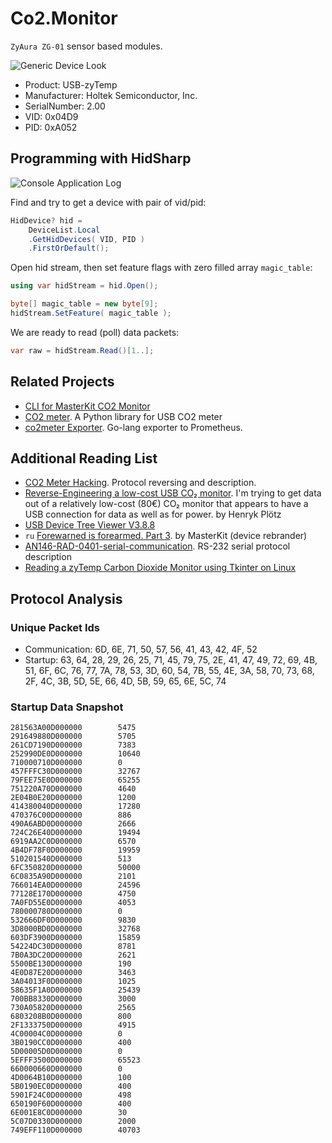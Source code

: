 # Co2.Monitor

`ZyAura ZG-01` sensor based modules.

![Generic Device Look](https://user-images.githubusercontent.com/22738239/73683926-7a247c80-46c3-11ea-99cb-a086262aa693.jpg)

- Product: USB-zyTemp
- Manufacturer: Holtek Semiconductor, Inc.
- SerialNumber: 2.00
- VID: 0x04D9
- PID: 0xA052

## Programming with HidSharp

![Console Application Log](https://user-images.githubusercontent.com/11328666/263465860-6dd01731-dba8-4fe9-9ae6-c22ed64ec415.jpg)

Find and try to get a device with pair of vid/pid:

```csharp
HidDevice? hid =
    DeviceList.Local
    .GetHidDevices( VID, PID )
    .FirstOrDefault();
```

Open hid stream, then set feature flags with zero filled array `magic_table`:

```csharp
using var hidStream = hid.Open();

byte[] magic_table = new byte[9];
hidStream.SetFeature( magic_table );
```

We are ready to read (poll) data packets:

```csharp
var raw = hidStream.Read()[1..];
```

## Related Projects

- [CLI for MasterKit CO2 Monitor](https://github.com/dmage/co2mon)
- [CO2 meter](https://github.com/vfilimonov/co2meter). A Python library for USB CO2 meter
- [co2meter Exporter](https://github.com/rnurgaliyev/co2meter_exporter). Go-lang exporter to Prometheus.

## Additional Reading List

- [CO2 Meter Hacking](https://revspace.nl/CO2MeterHacking). Protocol reversing and description.
- [Reverse-Engineering a low-cost USB CO₂ monitor](https://hackaday.io/project/5301-reverse-engineering-a-low-cost-usb-co-monitor). I'm trying to get data out of a relatively low-cost (80€) CO₂ monitor that appears to have a USB connection for data as well as for power. by Henryk Plötz
- [USB Device Tree Viewer V3.8.8](https://www.uwe-sieber.de/usbtreeview_e.html)
- `ru` [Forewarned is forearmed. Part 3](https://habr.com/ru/companies/masterkit/articles/248403/). by MasterKit (device rebrander)
- [AN146-RAD-0401-serial-communication](http://co2meters.com/Documentation/AppNotes/AN146-RAD-0401-serial-communication.pdf). RS-232 serial protocol description
- [Reading a zyTemp Carbon Dioxide Monitor using Tkinter on Linux](https://blog.tfiu.de/reading-a-zytemp-carbon-dioxide-monitor-using-tkinter-on-linux.html)

## Protocol Analysis

### Unique Packet Ids

- Communication: 6D, 6E, 71, 50, 57, 56, 41, 43, 42, 4F, 52
- Startup: 63, 64, 28, 29, 26, 25, 71, 45, 79, 75, 2E, 41, 47, 49, 72, 69, 4B, 51, 6F, 6C, 76, 77, 7A, 78, 53, 3D, 60, 54, 7B, 55, 4E, 3A, 58, 70, 73, 68, 2F, 4C, 3B, 5D, 5E, 66, 4D, 5B, 59, 65, 6E, 5C, 74

### Startup Data Snapshot

```plain
281563A00D000000        5475
291649880D000000        5705
261CD7190D000000        7383
252990DE0D000000        10640
710000710D000000        0
457FFFC30D000000        32767
79FEE75E0D000000        65255
751220A70D000000        4640
2E04B0E20D000000        1200
414380040D000000        17280
470376C00D000000        886
490A6ABD0D000000        2666
724C26E40D000000        19494
6919AA2C0D000000        6570
4B4DF78F0D000000        19959
510201540D000000        513
6FC350820D000000        50000
6C0835A90D000000        2101
766014EA0D000000        24596
77128E170D000000        4750
7A0FD55E0D000000        4053
780000780D000000        0
532666DF0D000000        9830
3D8000BD0D000000        32768
603DF3900D000000        15859
54224DC30D000000        8781
7B0A3DC20D000000        2621
5500BE130D000000        190
4E0D87E20D000000        3463
3A04013F0D000000        1025
58635F1A0D000000        25439
700BB8330D000000        3000
730A05820D000000        2565
6803208B0D000000        800
2F1333750D000000        4915
4C00004C0D000000        0
3B0190CC0D000000        400
5D00005D0D000000        0
5EFFF3500D000000        65523
660000660D000000        0
4D0064B10D000000        100
5B0190EC0D000000        400
5901F24C0D000000        498
650190F60D000000        400
6E001E8C0D000000        30
5C07D0330D000000        2000
749EFF110D000000        40703
```

